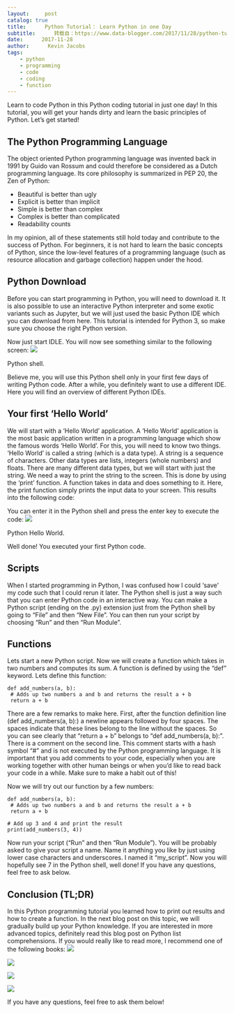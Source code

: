 ```yaml
---
layout:     post
catalog: true
title:      Python Tutorial： Learn Python in one Day
subtitle:      转载自：https://www.data-blogger.com/2017/11/28/python-tutorial-learn-python-one-day/
date:      2017-11-28
author:      Kevin Jacobs
tags:
    - python
    - programming
    - code
    - coding
    - function
---
```


Learn to code Python in this Python coding tutorial in just one day! In this tutorial, you will get your hands dirty and learn the basic principles of Python. Let’s get started!



## The Python Programming Language

The object oriented Python programming language was invented back in 1991 by Guido van Rossum and could therefore be considered as a Dutch programming language. Its core philosophy is summarized in PEP 20, the Zen of Python:
- Beautiful is better than ugly
- Explicit is better than implicit
- Simple is better than complex
- Complex is better than complicated
- Readability counts

In my opinion, all of these statements still hold today and contribute to the success of Python. For beginners, it is not hard to learn the basic concepts of Python, since the low-level features of a programming language (such as resource allocation and garbage collection) happen under the hood.

## Python Download

Before you can start programming in Python, you will need to download it. It is also possible to use an interactive Python interpreter and some exotic variants such as Jupyter, but we will just used the basic Python IDE which you can download from here. This tutorial is intended for Python 3, so make sure you choose the right Python version.

Now just start IDLE. You will now see something similar to the following screen:
![](https://www.data-blogger.com/wp-content/uploads/2017/11/shell-768x716.png)


Python shell.

Believe me, you will use this Python shell only in your first few days of writing Python code. After a while, you definitely want to use a different IDE. Here you will find an overview of different Python IDEs.

 

## Your first ‘Hello World’

We will start with a ‘Hello World’ application. A ‘Hello World’ application is the most basic application written in a programming language which show the famous words ‘Hello World’. For this, you will need to know two things. ‘Hello World’ is called a string (which is a data type). A string is a sequence of characters. Other data types are lists, integers (whole numbers) and floats. There are many different data types, but we will start with just the string. We need a way to print the string to the screen. This is done by using the ‘print’ function. A function takes in data and does something to it. Here, the print function simply prints the input data to your screen. This results into the following code:

You can enter it in the Python shell and press the enter key to execute the code:
![](https://www.data-blogger.com/wp-content/uploads/2017/11/hello_world-768x716.png)


Python Hello World.

Well done! You executed your first Python code.

## Scripts

When I started programming in Python, I was confused how I could ‘save’ my code such that I could rerun it later. The Python shell is just a way such that you can enter Python code in an interactive way. You can make a Python script (ending on the .py) extension just from the Python shell by going to “File” and then “New File”. You can then run your script by choosing “Run” and then “Run Module”.

## Functions

Lets start a new Python script. Now we will create a function which takes in two numbers and computes its sum. A function is defined by using the “def” keyword. Lets define this function:

```
def add_numbers(a, b):
 # Adds up two numbers a and b and returns the result a + b
 return a + b
```

There are a few remarks to make here. First, after the function definition line (def add_numbers(a, b):) a newline appears followed by four spaces. The spaces indicate that these lines belong to the line without the spaces. So you can see clearly that “return a + b” belongs to “def add_numbers(a, b):”. There is a comment on the second line. This comment starts with a hash symbol “#” and is not executed by the Python programming language. It is important that you add comments to your code, especially when you are working together with other human beings or when you’d like to read back your code in a while. Make sure to make a habit out of this!

Now we will try out our function by a few numbers:

```
def add_numbers(a, b):
 # Adds up two numbers a and b and returns the result a + b
 return a + b

# Add up 3 and 4 and print the result
print(add_numbers(3, 4))
```

Now run your script (“Run” and then “Run Module”). You will be probably asked to give your script a name. Name it anything you like by just using lower case characters and underscores. I named it “my_script”. Now you will hopefully see 7 in the Python shell, well done! If you have any questions, feel free to ask below.

## Conclusion (TL;DR)

In this Python programming tutorial you learned how to print out results and how to create a function. In the next blog post on this topic, we will gradually build up your Python knowledge. If you are interested in more advanced topics, definitely read this blog post on Python list comprehensions. If you would really like to read more, I recommend one of the following books:
![](https://ir-na.amazon-adsystem.com/e/ir?t=ATVPDKIKX0DER&l=alb&o=1&a=1549776673)

![](https://ir-na.amazon-adsystem.com/e/ir?t=ATVPDKIKX0DER&l=alb&o=1&a=1435455002)

![](https://ir-na.amazon-adsystem.com/e/ir?t=ATVPDKIKX0DER&l=alb&o=1&a=1521155488)

![](https://ir-na.amazon-adsystem.com/e/ir?t=ATVPDKIKX0DER&l=alb&o=1&a=1535547626)


If you have any questions, feel free to ask them below!

 
